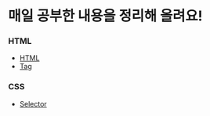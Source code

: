 # 매일 공부한 내용을 정리해 올려요!

### HTML
* [HTML](https://github.com/lyn9503/TIL/blob/main/HTML/HTML.md)
* [Tag](https://github.com/lyn9503/TIL/blob/main/HTML/Tag.md)  
### CSS
* [Selector](https://github.com/lyn9503/TIL/blob/main/CSS/Selector.md)

